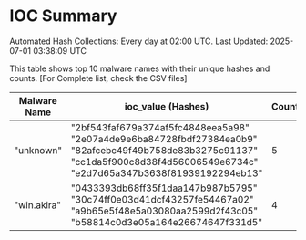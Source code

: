 # IOC Summary

Automated Hash Collections: Every day at 02:00 UTC. Last Updated: 2025-07-01 03:38:09 UTC

This table shows top 10 malware names with their unique hashes and counts. [For Complete list, check the CSV files]

| Malware Name | ioc_value (Hashes) | Count |
|--------------|--------------------|-------|
|  "unknown" |  "2bf543faf679a374af5fc4848eea5a98"<br> "2e07a4de9e6ba84728fbdf27384ea0b9"<br> "82afcebc49f49b758de83b3275c91137"<br> "cc1da5f900c8d38f4d56006549e6734c"<br> "e2d7d65a347b3638f81939192294eb13" | 5 |
|  "win.akira" |  "0433393db68ff35f1daa147b987b5795"<br> "30c74ff0e03d41dcf43257fe54467a02"<br> "a9b65e5f48e5a03080aa2599d2f43c05"<br> "b58814c0d3e05a164e26674647f331d5" | 4 |